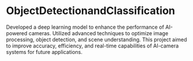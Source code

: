 # ObjectDetectionandClassification
Developed a deep learning model to enhance the performance of AI-powered cameras. Utilized advanced techniques to optimize image processing, object detection, and scene understanding. This project aimed to improve accuracy, efficiency, and real-time capabilities of AI-camera systems for future applications.
